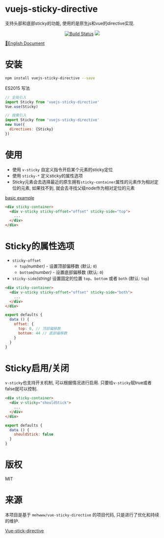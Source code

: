 # vuejs-sticky-directive
支持头部和底部sticky的功能, 使用的是原生js和vue的directive实现.

<p align="center">
  <a href="https://circleci.com/gh/TriDiamond/vuejs-sticky-directive/tree/master"><img src="https://img.shields.io/circleci/project/TriDiamond/vuejs-sticky-directive/master.svg" alt="Build Status"></a>
  <a><img src="https://img.shields.io/github/stars/TriDiamond/vuejs-sticky-directive"></a>
</p>

[📑English Document](https://github.com/TriDiamond/vuejs-sticky-directive/blob/master/README.md)

# 安装

```Bash
npm install vuejs-sticky-directive --save
```

ES2015 写法
```JavaScript
// 全局引入
import Sticky from 'vuejs-sticky-directive'
Vue.use(Sticky)

// 按需引入
import Sticky from 'vuejs-sticky-directive'
new Vue({
  directives: {Sticky}
})
```

# 使用

+ 使用 `v-sticky` 自定义指令开启某个元素的sticky定位
+ 使用 `sticky-*` 定义sticky的属性选项
+ Sticky元素会去选择最近的原生拥有`sticky-container`属性的元素作为相对定位的元素, 如果找不到, 就会去寻找父级node作为相对定位的元素

[basic example](https://mehwww.github.io/vue-sticky-directive/examples/basic/)

```HTML
<div sticky-container>
  <div v-sticky sticky-offset="offset" sticky-side="top">
    ...
  </div>
</div>
```

# Sticky的属性选项
* `sticky-offset`
  * `top`_(number)_ - 设置顶部偏移数 (默认: `0`)
  * `bottom`_(number)_ - 设置底部偏移数 (默认: `0`)
* `sticky-side`_(string)_ 设置固定的位置 `top`、`bottom` 或者 `both` (默认: `top`)

```HTML
<div sticky-container>
  <div v-sticky sticky-offset="offset" sticky-side="both">
    ...
  </div>
</div>
```
```JavaScript
export defaults {
  data () {
    offset: {
      top: 0, // 顶部偏移数
      bottom: 44 // 底部偏移数
    }
  }
}
```

# Sticky启用/关闭

`v-sticky`也支持开关机制, 可以根据情况进行启用. 只要给`v-sticky`赋true或者false就可以控制.

```HTML
<div sticky-container>
  <div v-sticky="shouldStick">
    ...
  </div>
</div>
```
```JavaScript
export defaults {
  data () {
    shouldStick: false
  }
}
```

# 版权

MIT

# 来源

本项目是基于 `mehwww/vue-sticky-directive` 的项目代码, 只是进行了优化和持续的维护.

[Vue-stick-directive](https://github.com/mehwww/vue-sticky-directive)